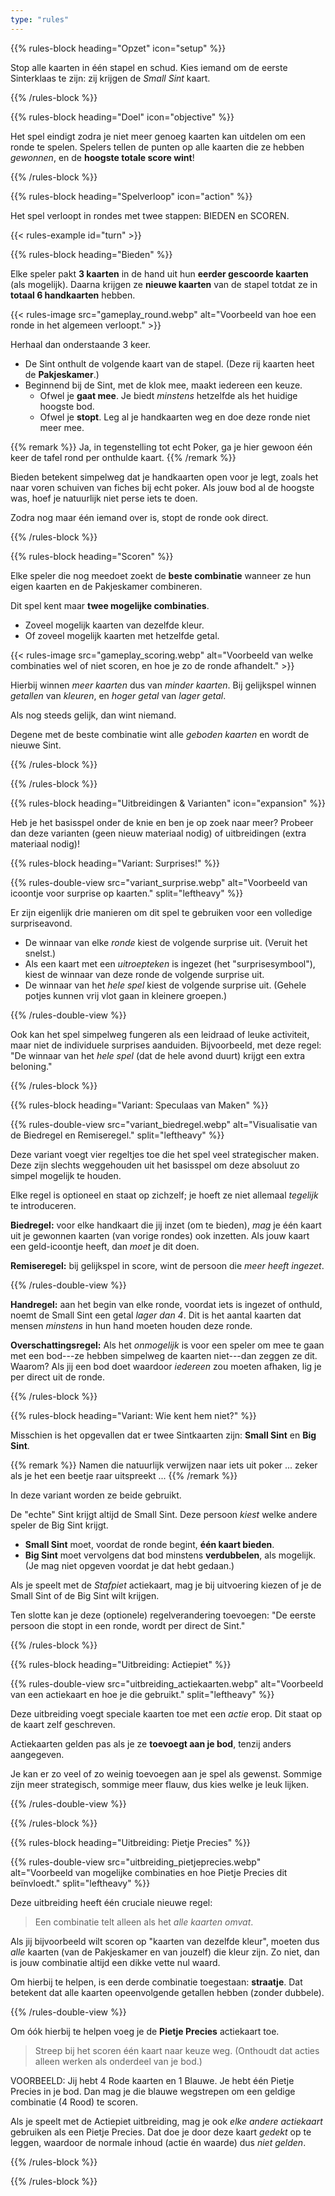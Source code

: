 ```yaml
---
type: "rules"
---
```


{{% rules-block heading="Opzet" icon="setup" %}}

Stop alle kaarten in één stapel en schud. Kies iemand om de eerste Sinterklaas te zijn: zij krijgen de _Small Sint_ kaart.

{{% /rules-block %}}

{{% rules-block heading="Doel" icon="objective" %}}

Het spel eindigt zodra je niet meer genoeg kaarten kan uitdelen om een ronde te spelen. Spelers tellen de punten op alle kaarten die ze hebben _gewonnen_, en de **hoogste totale score wint**!

{{% /rules-block %}}

{{% rules-block heading="Spelverloop" icon="action" %}}

Het spel verloopt in rondes met twee stappen: BIEDEN en SCOREN.

{{< rules-example id="turn" >}}

{{% rules-block heading="Bieden" %}}

Elke speler pakt **3 kaarten** in de hand uit hun **eerder gescoorde kaarten** (als mogelijk). Daarna krijgen ze **nieuwe kaarten** van de stapel totdat ze in **totaal 6 handkaarten** hebben.

{{< rules-image src="gameplay_round.webp" alt="Voorbeeld van hoe een ronde in het algemeen verloopt." >}}

Herhaal dan onderstaande 3 keer.

* De Sint onthult de volgende kaart van de stapel. (Deze rij kaarten heet de **Pakjeskamer**.)
* Beginnend bij de Sint, met de klok mee, maakt iedereen een keuze.
  * Ofwel je **gaat mee**. Je biedt _minstens_ hetzelfde als het huidige hoogste bod.
  * Ofwel je **stopt**. Leg al je handkaarten weg en doe deze ronde niet meer mee.

{{% remark %}}
Ja, in tegenstelling tot echt Poker, ga je hier gewoon één keer de tafel rond per onthulde kaart.
{{% /remark %}}

Bieden betekent simpelweg dat je handkaarten open voor je legt, zoals het naar voren schuiven van fiches bij echt poker. Als jouw bod al de hoogste was, hoef je natuurlijk niet perse iets te doen.

Zodra nog maar één iemand over is, stopt de ronde ook direct. 

{{% /rules-block %}}

{{% rules-block heading="Scoren" %}}

Elke speler die nog meedoet zoekt de **beste combinatie** wanneer ze hun eigen kaarten en de Pakjeskamer combineren.

Dit spel kent maar **twee mogelijke combinaties**.

* Zoveel mogelijk kaarten van dezelfde kleur.
* Of zoveel mogelijk kaarten met hetzelfde getal.

{{< rules-image src="gameplay_scoring.webp" alt="Voorbeeld van welke combinaties wel of niet scoren, en hoe je zo de ronde afhandelt." >}}

Hierbij winnen _meer kaarten_ dus van _minder kaarten_. Bij gelijkspel winnen _getallen_ van _kleuren_, en _hoger getal_ van _lager getal_. 

Als nog steeds gelijk, dan wint niemand.

Degene met de beste combinatie wint alle _geboden kaarten_ en wordt de nieuwe Sint.

{{% /rules-block %}}

{{% /rules-block %}}

{{% rules-block heading="Uitbreidingen & Varianten" icon="expansion" %}}

Heb je het basisspel onder de knie en ben je op zoek naar meer? Probeer dan deze varianten (geen nieuw materiaal nodig) of uitbreidingen (extra materiaal nodig)!

{{% rules-block heading="Variant: Surprises!" %}}

{{% rules-double-view src="variant_surprise.webp" alt="Voorbeeld van icoontje voor surprise op kaarten." split="leftheavy" %}}

Er zijn eigenlijk drie manieren om dit spel te gebruiken voor een volledige surpriseavond.

* De winnaar van elke _ronde_ kiest de volgende surprise uit. (Veruit het snelst.)
* Als een kaart met een _uitroepteken_ is ingezet (het "surprisesymbool"), kiest de winnaar van deze ronde de volgende surprise uit.
* De winnaar van het _hele spel_ kiest de volgende surprise uit. (Gehele potjes kunnen vrij vlot gaan in kleinere groepen.)

{{% /rules-double-view %}}

Ook kan het spel simpelweg fungeren als een leidraad of leuke activiteit, maar niet de individuele surprises aanduiden. Bijvoorbeeld, met deze regel: "De winnaar van het _hele spel_ (dat de hele avond duurt) krijgt een extra beloning."

{{% /rules-block %}}

{{% rules-block heading="Variant: Speculaas van Maken" %}}

{{% rules-double-view src="variant_biedregel.webp" alt="Visualisatie van de Biedregel en Remiseregel." split="leftheavy" %}}

Deze variant voegt vier regeltjes toe die het spel veel strategischer maken. Deze zijn slechts weggehouden uit het basisspel om deze absoluut zo simpel mogelijk te houden.

Elke regel is optioneel en staat op zichzelf; je hoeft ze niet allemaal _tegelijk_ te introduceren.

**Biedregel:** voor elke handkaart die jij inzet (om te bieden), _mag_ je één kaart uit je gewonnen kaarten (van vorige rondes) ook inzetten. Als jouw kaart een geld-icoontje heeft, dan _moet_ je dit doen.

**Remiseregel:** bij gelijkspel in score, wint de persoon die _meer heeft ingezet_.

{{% /rules-double-view %}}

**Handregel:** aan het begin van elke ronde, voordat iets is ingezet of onthuld, noemt de Small Sint een getal _lager dan 4_. Dit is het aantal kaarten dat mensen _minstens_ in hun hand moeten houden deze ronde.

**Overschattingsregel:** Als het _onmogelijk_ is voor een speler om mee te gaan met een bod---ze hebben simpelweg de kaarten niet---dan zeggen ze dit. Waarom? Als jij een bod doet waardoor _iedereen_ zou moeten afhaken, lig je per direct uit de ronde.

{{% /rules-block %}}

{{% rules-block heading="Variant: Wie kent hem niet?" %}}

Misschien is het opgevallen dat er twee Sintkaarten zijn: **Small Sint** en **Big Sint**. 

{{% remark %}}
Namen die natuurlijk verwijzen naar iets uit poker ... zeker als je het een beetje raar uitspreekt ...
{{% /remark %}}

In deze variant worden ze beide gebruikt.

De "echte" Sint krijgt altijd de Small Sint. Deze persoon _kiest_ welke andere speler de Big Sint krijgt.

* **Small Sint** moet, voordat de ronde begint, **één kaart bieden**.
* **Big Sint** moet vervolgens dat bod minstens **verdubbelen**, als mogelijk. (Je mag niet opgeven voordat je dat hebt gedaan.)

Als je speelt met de _Stafpiet_ actiekaart, mag je bij uitvoering kiezen of je de Small Sint of de Big Sint wilt krijgen.

Ten slotte kan je deze (optionele) regelverandering toevoegen: "De eerste persoon die stopt in een ronde, wordt per direct de Sint."

{{% /rules-block %}}

{{% rules-block heading="Uitbreiding: Actiepiet" %}}

{{% rules-double-view src="uitbreiding_actiekaarten.webp" alt="Voorbeeld van een actiekaart en hoe je die gebruikt." split="leftheavy" %}}

Deze uitbreiding voegt speciale kaarten toe met een _actie_ erop. Dit staat op de kaart zelf geschreven. 

Actiekaarten gelden pas als je ze **toevoegt aan je bod**, tenzij anders aangegeven.

Je kan er zo veel of zo weinig toevoegen aan je spel als gewenst. Sommige zijn meer strategisch, sommige meer flauw, dus kies welke je leuk lijken.

{{% /rules-double-view %}}

{{% /rules-block %}}

{{% rules-block heading="Uitbreiding: Pietje Precies" %}}

{{% rules-double-view src="uitbreiding_pietjeprecies.webp" alt="Voorbeeld van mogelijke combinaties en hoe Pietje Precies dit beïnvloedt." split="leftheavy" %}}

Deze uitbreiding heeft één cruciale nieuwe regel: 

> Een combinatie telt alleen als het _alle kaarten omvat_.

Als jij bijvoorbeeld wilt scoren op "kaarten van dezelfde kleur", moeten dus _alle_ kaarten (van de Pakjeskamer en van jouzelf) die kleur zijn. Zo niet, dan is jouw combinatie altijd een dikke vette nul waard.

Om hierbij te helpen, is een derde combinatie toegestaan: **straatje**. Dat betekent dat alle kaarten opeenvolgende getallen hebben (zonder dubbele).

{{% /rules-double-view %}}

Om óók hierbij te helpen voeg je de **Pietje Precies** actiekaart toe. 

> Streep bij het scoren één kaart naar keuze weg. (Onthoudt dat acties alleen werken als onderdeel van je bod.)

VOORBEELD: Jij hebt 4 Rode kaarten en 1 Blauwe. Je hebt één Pietje Precies in je bod. Dan mag je die blauwe wegstrepen om een geldige combinatie (4 Rood) te scoren.

Als je speelt met de Actiepiet uitbreiding, mag je ook _elke andere actiekaart_ gebruiken als een Pietje Precies. Dat doe je door deze kaart _gedekt_ op te leggen, waardoor de normale inhoud (actie én waarde) dus _niet gelden_.

{{% /rules-block %}}

{{% /rules-block %}}

